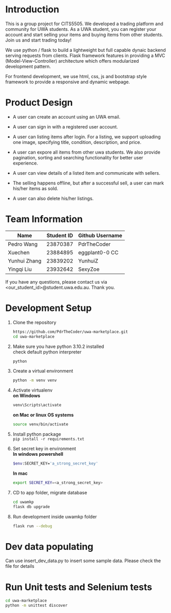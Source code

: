 # Introduction  
This is a group project for CITS5505. We developed a trading platform and community for UWA students. As a UWA student, you can register your account and start selling your items and buying items from other students. Join us and start trading today!

We use python / flask to build a lightweight but full capable dynaic backend serving requests from clients. Flask framework features in providing a MVC (Model-View-Controller) architecture which offers modularized development pattern.  

For frontend development, we use html, css, js and bootstrap style framework to provide a responsive and dynamic webpage.  

# Product Design  
-  A user can create an account using an UWA email.  

-  A user can sign in with a registered user account.  

-  A user can listing items after login. For a listing, we support uploading one image, specifying title, condition, description, and price.

-  A user can expore all items from other uwa students. We also provide pagination, sorting and searching functionality for better user experience.

-  A user can view details of a listed item and communicate with sellers.

-  The selling happens offline, but after a successful sell, a user can mark his/her items as sold.

-  A user can also delete his/her listings.  

# Team Information  
| Name | Student ID | Github Username |
|------| -----------| ----------------|
|Pedro Wang| 23870387 | PdrTheCoder |
|Xuechen|23884895|eggplant0-0 CC|
|Yunhui Zhang|23839202|YunhuiZ|
|Yingqi Liu|23932642|SexyZoe|

If you have any questions, please contact us via <our_student_id>@student.uwa.edu.au. Thank you.


# Development Setup
1. Clone the repository  
   ```bash
   https://github.com/PdrTheCoder/uwa-marketplace.git
   cd uwa-marketplace  
   ```

2. Make sure you have python 3.10.2 installed  
   check default python interpreter  
   ```bash
   python
   ```

3. Create a virtual environment  
   ```bash
   python -m venv venv
   ```

4. Activate virtualenv   
   **on Windows**  
   ```bash
   venv\Scripts\activate
   ```

   **on Mac or linux OS systems**  
   ```bash
   source venv/bin/activate
   ```  

6. Install python package  
   `pip install -r requirements.txt`  


7. Set secret key in environment  
   **In windows powershell**  
   ```bash
   $env:SECRET_KEY='a_strong_secret_key'  
   ```

   **In mac**
   ```bash
   export SECRET_KEY=<a_strong_secret_key>
   ```

8. CD to app folder, migrate database  
   ```bash
   cd uwamkp  
   flask db upgrade  
   ```

9. Run development inside uwamkp folder  
   ```bash
   flask run --debug  
   ```


# Dev data populating
Can use insert_dev_data.py to insert some sample data. Please check the file for details 


# Run Unit tests and Selenium tests  
```bash
cd uwa-marketplace  
python -m unittest discover  
```



